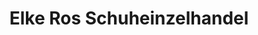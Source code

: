 ---
title: "Elke Ros Schuheinzelhandel"
url: /lautertal/elke-ros-schuheinzelhandel/
shop: Schuhe
---